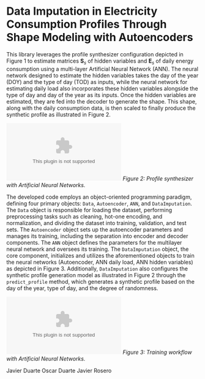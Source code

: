 # Data Imputation in Electricity Consumption Profiles Through Shape Modeling with Autoencoders

This library leverages the profile synthesizer configuration depicted in Figure 1 to estimate matrices $\mathbf{S}_s$ of hidden variables and $\mathbf{E}_s$ of daily energy consumption using a multi-layer Artificial Neural Network (ANN). The neural network designed to estimate the hidden variables takes the day of the year (DOY) and the type of day (TOD) as inputs, while the neural network for estimating daily load also incorporates these hidden variables alongside the type of day and day of the year as its inputs. Once the hidden variables are estimated, they are fed into the decoder to generate the shape. This shape, along with the daily consumption data, is then scaled to finally produce the synthetic profile as illustrated in Figure 2.

![Profile synthesizer with Artificial Neural Networks](figs/profile_synthesizer.eps)
*Figure 2: Profile synthesizer with Artificial Neural Networks.*

The developed code employs an object-oriented programming paradigm, defining four primary objects: `Data`, `Autoencoder`, `ANN`, and `DataImputation`. The `Data` object is responsible for loading the dataset, performing preprocessing tasks such as cleaning, hot-one encoding, and normalization, and dividing the dataset into training, validation, and test sets. The `Autoencoder` object sets up the autoencoder parameters and manages its training, including the separation into encoder and decoder components. The `ANN` object defines the parameters for the multilayer neural network and oversees its training. The `DataImputation` object, the core component, initializes and utilizes the aforementioned objects to train the neural networks (Autoencoder, ANN daily load, ANN hidden variables) as depicted in Figure 3. Additionally, `DataImputation` also configures the synthetic profile generation model as illustrated in Figure 2 through the `predict_profile` method, which generates a synthetic profile based on the day of the year, type of day, and the degree of randomness.

![Training workflow with Artificial Neural Networks](figs/training_workflow.eps)
*Figure 3: Training workflow with Artificial Neural Networks.*

Javier Duarte
Oscar Duarte
Javier Rosero